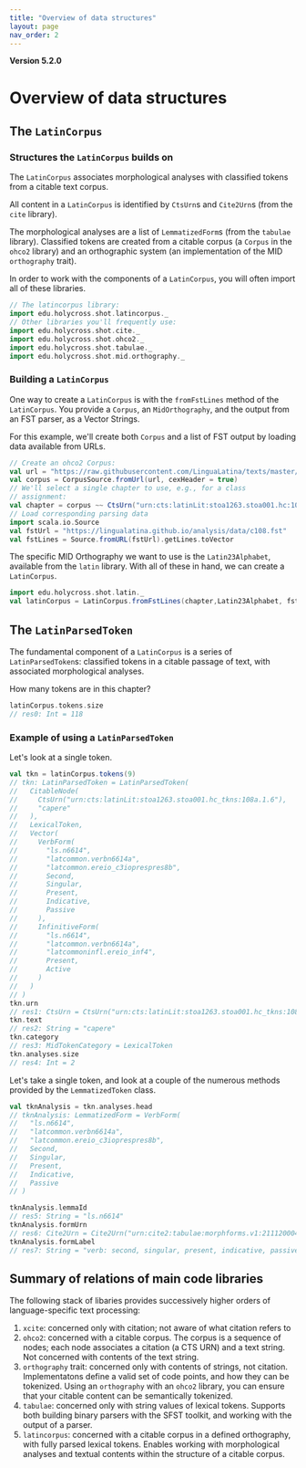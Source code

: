 ```yaml
---
title: "Overview of data structures"
layout: page
nav_order: 2
---
```


**Version 5.2.0**


# Overview of data structures

## The `LatinCorpus`

### Structures the `LatinCorpus` builds on


The `LatinCorpus` associates morphological analyses with classified tokens from a citable text corpus.

All content in a `LatinCorpus` is identified by `CtsUrn`s and `Cite2Urn`s (from the `cite` library).  

The morphological analyses are a list of `LemmatizedForm`s (from the `tabulae` library).  Classified tokens are created from a citable corpus (a `Corpus` in the `ohco2` library) and an orthographic system (an implementation of the MID `orthography` trait).


In order to work with the components of a `LatinCorpus`, you will often import all of these libraries.

```scala
// The latincorpus library:
import edu.holycross.shot.latincorpus._
// Other libraries you'll frequently use:
import edu.holycross.shot.cite._
import edu.holycross.shot.ohco2._
import edu.holycross.shot.tabulae._
import edu.holycross.shot.mid.orthography._
```


### Building a `LatinCorpus`

One way to create a `LatinCorpus` is with the `fromFstLines` method of the `LatinCorpus`.  You provide a `Corpus`, an `MidOrthography`, and the output from an FST parser, as a Vector Strings.


For this example, we'll create both `Corpus` and a list of FST output by loading data available from URLs.

```scala
// Create an ohco2 Corpus:
val url = "https://raw.githubusercontent.com/LinguaLatina/texts/master/texts/latin23/hyginus.cex"
val corpus = CorpusSource.fromUrl(url, cexHeader = true)
// We'll select a single chapter to use, e.g., for a class
// assignment:
val chapter = corpus ~~ CtsUrn("urn:cts:latinLit:stoa1263.stoa001.hc:108a")
// Load corresponding parsing data
import scala.io.Source
val fstUrl = "https://lingualatina.github.io/analysis/data/c108.fst"
val fstLines = Source.fromURL(fstUrl).getLines.toVector
```

The specific MID Orthography we want to use is the `Latin23Alphabet`, available from the `latin` library. With all of these in hand, we can create a `LatinCorpus`.

```scala
import edu.holycross.shot.latin._
val latinCorpus = LatinCorpus.fromFstLines(chapter,Latin23Alphabet, fstLines, strict=false)
```

## The `LatinParsedToken`



The fundamental component of a `LatinCorpus` is a series of `LatinParsedToken`s: classified tokens in a citable passage of text, with associated morphological analyses.

How many tokens are in this chapter?

```scala
latinCorpus.tokens.size
// res0: Int = 118
```


### Example of using a `LatinParsedToken`

Let's look at a single token.

```scala
val tkn = latinCorpus.tokens(9)
// tkn: LatinParsedToken = LatinParsedToken(
//   CitableNode(
//     CtsUrn("urn:cts:latinLit:stoa1263.stoa001.hc_tkns:108a.1.6"),
//     "capere"
//   ),
//   LexicalToken,
//   Vector(
//     VerbForm(
//       "ls.n6614",
//       "latcommon.verbn6614a",
//       "latcommon.ereio_c3ioprespres8b",
//       Second,
//       Singular,
//       Present,
//       Indicative,
//       Passive
//     ),
//     InfinitiveForm(
//       "ls.n6614",
//       "latcommon.verbn6614a",
//       "latcommoninfl.ereio_inf4",
//       Present,
//       Active
//     )
//   )
// )
tkn.urn
// res1: CtsUrn = CtsUrn("urn:cts:latinLit:stoa1263.stoa001.hc_tkns:108a.1.6")
tkn.text
// res2: String = "capere"
tkn.category
// res3: MidTokenCategory = LexicalToken
tkn.analyses.size
// res4: Int = 2
```

Let's take a single token, and look at a couple of the numerous methods provided by the `LemmatizedToken` class.


```scala
val tknAnalysis = tkn.analyses.head
// tknAnalysis: LemmatizedForm = VerbForm(
//   "ls.n6614",
//   "latcommon.verbn6614a",
//   "latcommon.ereio_c3ioprespres8b",
//   Second,
//   Singular,
//   Present,
//   Indicative,
//   Passive
// )

tknAnalysis.lemmaId
// res5: String = "ls.n6614"
tknAnalysis.formUrn
// res6: Cite2Urn = Cite2Urn("urn:cite2:tabulae:morphforms.v1:211120004")
tknAnalysis.formLabel
// res7: String = "verb: second, singular, present, indicative, passive"
```


## Summary of relations of main code libraries

The following stack of libaries provides successively higher orders of language-specific text processing:

1. `xcite`: concerned only with citation; not aware of what citation refers to
2. `ohco2`: concerned with a citable corpus.  The corpus is a sequence of nodes; each node associates a citation (a CTS URN) and a text string.  Not concerned with contents of the text string.
3. `orthography` trait: concerned only with contents of strings, not citation. Implementatons define a valid set of code points, and how they can be tokenized.  Using an `orthography` with an `ohco2` library, you can ensure that your citable content can be semantically tokenized.
4. `tabulae`:  concerned only with string values of lexical tokens. Supports both building binary parsers with the SFST toolkit, and working with the output of a parser.
5.  `latincorpus`:  concerned with a citable corpus in a defined orthography, with fully parsed lexical tokens.  Enables working with morphological analyses and textual contents within the structure of a citable corpus.
